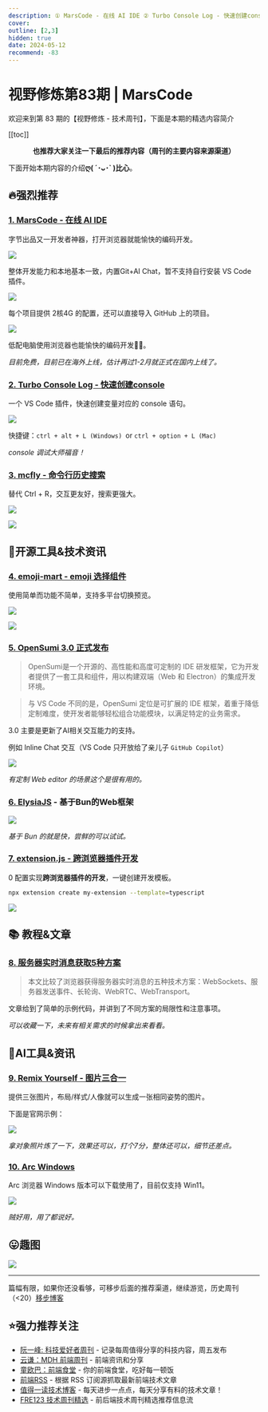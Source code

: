 ```yaml
---
description: ① MarsCode - 在线 AI IDE ② Turbo Console Log - 快速创建console ③ mcfly - 命令行历史搜索 ④ emoji-mart - emoji 选择组件 ⑤ OpenSumi 3.0 正式发布 ⑥ ElysiaJS - 基于Bun的Web框架 ⑦ extension.js - 跨浏览器插件开发 ⑧ 服务器实时消息获取5种方案 ⑨ Remix Yourself - 图片三合一 ⑩ Arc Windows
cover: 
outline: [2,3]
hidden: true
date: 2024-05-12
recommend: -83
---
```


# 视野修炼第83期 | MarsCode

欢迎来到第 83 期的【视野修炼 - 技术周刊】，下面是本期的精选内容简介

[[toc]]

<center>

**​也推荐大家关注一下最后的推荐内容（周刊的主要内容来源渠道）**

</center>

下面开始本期内容的介绍**ღ( ´･ᴗ･` )比心**。

## 🔥强烈推荐
### [1. MarsCode - 在线 AI IDE](https://www.marscode.com)

字节出品又一开发者神器，打开浏览器就能愉快的编码开发。

![](https://cdn.upyun.sugarat.top/mdImg/sugar/e5d25d8c61b459601563d82ccd2aaa77)

整体开发能力和本地基本一致，内置Git+AI Chat，暂不支持自行安装 VS Code 插件。

![](https://cdn.upyun.sugarat.top/mdImg/sugar/cc0f437e89b0b6b46f5ed589e7a5ddd7)

每个项目提供 2核4G 的配置，还可以直接导入 GitHub 上的项目。

![](https://cdn.upyun.sugarat.top/mdImg/sugar/fa3e94eb487903585cbb957b3279f49a)

低配电脑使用浏览器也能愉快的编码开发👍🏻。

*目前免费，目前已在海外上线，估计再过1-2月就正式在国内上线了。*

### [2. Turbo Console Log - 快速创建console](https://www.turboconsolelog.io/)

一个 VS Code 插件，快速创建变量对应的 console 语句。

![](https://cdn.upyun.sugarat.top/mdImg/sugar/f16b45f426f8bd17a717e82bda11227b)

快捷键：`ctrl + alt + L (Windows) `or `ctrl + option + L (Mac)`

*console 调试大师福音！*

### [3. mcfly - 命令行历史搜索](https://github.com/cantino/mcfly)

替代 Ctrl + R，交互更友好，搜索更强大。

![](https://cdn.upyun.sugarat.top/mdImg/sugar/c4979c82a4cd534f2c70d8becc9bfc08)

![](https://cdn.upyun.sugarat.top/mdImg/sugar/7b90d8a0e754b1aaf35ba46c45d1be89)

## 🔧开源工具&技术资讯
### [4. emoji-mart - emoji 选择组件](https://github.com/missive/emoji-mart)
使用简单而功能不简单，支持多平台切换预览。

![](https://cdn.upyun.sugarat.top/mdImg/sugar/5cc16c0d6eb3e9c0cb443ff3347f1c60)

![](https://cdn.upyun.sugarat.top/mdImg/sugar/4a6eac2fa5cce3507a1c7cb54abe8045)

### [5. OpenSumi 3.0 正式发布](https://mp.weixin.qq.com/s/emarGEIGJXXOiYSGXTfd-w)

>OpenSumi是一个开源的、高性能和高度可定制的 IDE 研发框架，它为开发者提供了一套工具和组件，用以构建双端（Web 和 Electron）的集成开发环境。

>与 VS Code 不同的是，OpenSumi 定位是可扩展的 IDE 框架，着重于降低定制难度，使开发者能够轻松组合功能模块，以满足特定的业务需求。

3.0 主要是更新了AI相关交互能力的支持。

例如 Inline Chat 交互（VS Code 只开放给了亲儿子 `GitHub Copilot`）

![](https://cdn.upyun.sugarat.top/mdImg/sugar/f7cd29bf758ffa7dee436dfcdfa3f7e2)

*有定制 Web editor 的场景这个是很有用的。*

### [6. ElysiaJS](https://elysiajs.com/) - 基于Bun的Web框架

![](https://cdn.upyun.sugarat.top/mdImg/sugar/df80be33f209340414803677d7712345)

*基于 Bun 的就是快，尝鲜的可以试试。*

### [7. extension.js - 跨浏览器插件开发](https://github.com/cezaraugusto/extension.js)

0 配置实现**跨浏览器插件的开发**，一键创建开发模板。

```sh
npx extension create my-extension --template=typescript
```
![](https://cdn.upyun.sugarat.top/mdImg/sugar/de1f99199fc5ba11a81a0f4eaf0cc2ff)

## 📚 教程&文章
### [8. 服务器实时消息获取5种方案](https://rxdb.info/articles/websockets-sse-polling-webrtc-webtransport.html)
>本文比较了浏览器获得服务器实时消息的五种技术方案：WebSockets、服务器发送事件、长轮询、WebRTC、WebTransport。

文章给到了简单的示例代码，并讲到了不同方案的局限性和注意事项。

*可以收藏一下，未来有相关需求的时候拿出来看看。*

## 🤖AI工具&资讯
### [9. Remix Yourself - 图片三合一](https://styleof.com/s/remix-yourself)
提供三张图片，布局/样式/人像就可以生成一张相同姿势的图片。

下面是官网示例：

![](https://cdn.upyun.sugarat.top/mdImg/sugar/0136065f91116fb6bea7e4ca0285988b)

*拿对象照片炼了一下，效果还可以，打个7分，整体还可以，细节还差点。*

### [10. Arc Windows](https://arc.net/download)

Arc 浏览器 Windows 版本可以下载使用了，目前仅支持 Win11。

![](https://cdn.upyun.sugarat.top/mdImg/sugar/352405a55b2d2bf6c2b3d40b68c9a922)

*贼好用，用了都说好。*

## 😛趣图
![](https://cdn.upyun.sugarat.top/mdImg/sugar/55f544fce2a88c88d83d5ad184f635ac)

---

篇幅有限，如果你还没看够，可移步后面的推荐渠道，继续游览，历史周刊（<20）[移步博客](https://sugarat.top/weekly/index.html)

## ⭐️强力推荐关注

* [阮一峰: 科技爱好者周刊](https://www.ruanyifeng.com/blog/archives.html) - 记录每周值得分享的科技内容，周五发布
* [云谦：MDH 前端周刊](https://sorrycc.com/mdh/) - 前端资讯和分享
* [童欧巴：前端食堂](https://github.com/Geekhyt/weekly) - 你的前端食堂，吃好每一顿饭
* [前端RSS](https://fed.chanceyu.com/) - 根据 RSS 订阅源抓取最新前端技术文章
* [值得一读技术博客](https://daily-blog.chlinlearn.top/) - 每天进步一点点，每天分享有料的技术文章！
* [FRE123 技术周刊精选](https://www.fre123.com/weekly) - 前后端技术周刊精选推荐信息流
